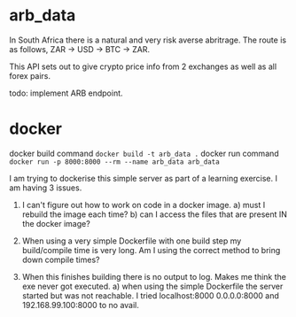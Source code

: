 # arb_data

In South Africa there is a natural and very risk averse abritrage. The route is as follows, ZAR -> USD -> BTC -> ZAR.

This API sets out to give crypto price info from 2 exchanges as well as all forex pairs.

todo: implement ARB endpoint.

# docker

docker build command
`docker build -t arb_data .`
docker run command
`docker run -p 8000:8000 --rm --name arb_data arb_data`

I am trying to dockerise this simple server as part of a learning exercise. I am having 3 issues.

1. I can't figure out how to work on code in a docker image.
   a) must I rebuild the image each time?
   b) can I access the files that are present IN the docker image?

2. When using a very simple Dockerfile with one build step my build/compile time is very long. Am I using the correct method to bring down compile times?

3. When this finishes building there is no output to log. Makes me think the exe never got executed.
   a) when using the simple Dockerfile the server started but was not reachable. I tried localhost:8000 0.0.0.0:8000 and 192.168.99.100:8000 to no avail.
